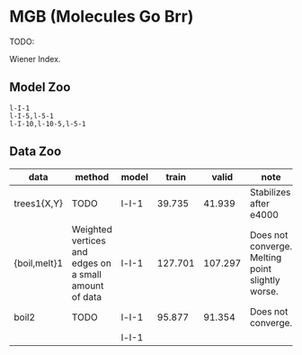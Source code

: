 # MGB (Molecules Go Brr)

TODO:

Wiener Index.

## Model Zoo

```
l-I-1
l-I-5,l-5-1
l-I-10,l-10-5,l-5-1
```

## Data Zoo


|data|method|model|train|valid|note|
|-|-|-|-|-|-|
|trees1{X,Y}| TODO | l-I-1 | 39.735 | 41.939 | Stabilizes after e4000 | 
|{boil,melt}1| Weighted vertices and edges on a small amount of data | l-I-1 | 127.701 | 107.297 | Does not converge. Melting point slightly worse. |
|boil2| TODO | l-I-1 | 95.877 | 91.354 | Does not converge. |
| | | l-I-1 | | | |
